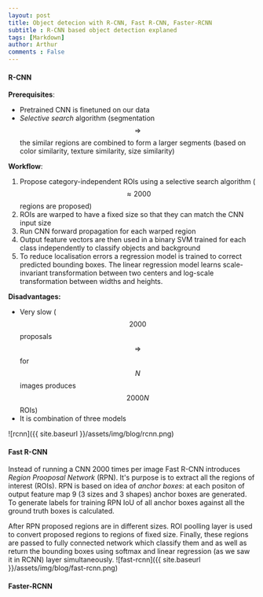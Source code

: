 ```yaml
---
layout: post
title: Object detecion with R-CNN, Fast R-CNN, Faster-RCNN
subtitle : R-CNN based object detection explaned
tags: [Markdown]
author: Arthur
comments : False
---
```


#### R-CNN

**Prerequisites**:

- Pretrained CNN is finetuned on our data
- _Selective search_ algorithm (segmentation $$\Rightarrow$$ the similar regions are combined to form a larger segments (based on color similarity, texture similarity, size similarity)

**Workflow**:

1. Propose category-independent ROIs using a selective search algorithm ($$\approx2000$$ regions are proposed)
2. ROIs are warped to have a fixed size so that they can match the CNN input size
3. Run CNN forward propagation for each warped region
4. Output feature vectors are then used in a binary SVM trained for each class independently to classify objects and background
5. To reduce localisation errors a regression model is trained to correct predicted bounding boxes.
The linear regression model learns scale-invariant transformation between two centers and log-scale transformation between widths and heights.

**Disadvantages:**

- Very slow ($$2000$$ proposals $$\Rightarrow$$ for $$N$$ images produces $$ 2000N $$ ROIs)
- It is combination of three models

![rcnn]({{ site.baseurl }}/assets/img/blog/rcnn.png)

#### Fast R-CNN

Instead of running a CNN 2000 times per image Fast R-CNN introduces _Region Prooposal Network_ (RPN).
It's purpose is to extract all the regions of interest (ROIs).
RPN is based on idea of _anchor boxes_: at each positon of output feature map 9 (3 sizes and 3 shapes) 
anchor boxes are generated. To generate labels
for training RPN IoU of all anchor boxes against all the ground truth boxes is calculated.

After RPN proposed regions are in different sizes. ROI poolling layer is used to convert proposed regions to
regions of fixed size.
Finally, these regions are passed to fully connected network which classify them and as well as return the bounding boxes
using softmax and linear regression (as we saw it in RCNN) layer simultaneously.
![fast-rcnn]({{ site.baseurl }}/assets/img/blog/fast-rcnn.png)


#### Faster-RCNN
